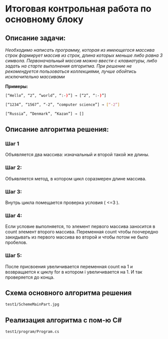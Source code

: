 # Итоговая контрольная работа по основному блоку
## Описание задачи:

*Необходимо написать программу, которая из имеющегося массива строк формирует массив из строк, длина которых меньше либо равна 3 символа. Первоначальный массив можно ввести с клавиатуры, либо задать на старте выполнения алгоритма. При решение не рекомендуется пользоваться коллекциями, лучше обойтись исключительно массивами*

**Примеры:**

```sh
[“Hello”, “2”, “world”, “:-)”] → [“2”, “:-)”]
```
```sh
[“1234”, “1567”, “-2”, “computer science”] → [“-2”]
```
```sh
[“Russia”, “Denmark”, “Kazan”] → []
```

## Описание алгоритма решения:
### Шаг 1 
Объявляется два массива: изначальный и второй такой же длины. 
### Шаг 2: 
Объявляется метод, в котором цикл соразмерен длине массива. 
### Шаг 3: 
Внутрь цикла помещается проверка условия ( <=3 ).
### Шаг 4: 
Если условие выполняется, то элемент первого массива заносится в count элемент второго массива. Переменная count чтобы поочередно закидывать из первого массива во второй и чтобы потом не было пробелов.
### Шаг 5:  
После присвоения увеличивается переменная count на 1 и возвращается к циклу for в котором i увеличивается на 1. И так проверяется до конца.

## Схема основного алгоритма решения
```sh
test1/SchemeMainPart.jpg
```
## Реализация алгоритма c пом-ю С#
```sh
test1/program/Program.cs
```
